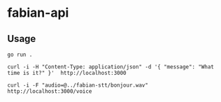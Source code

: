 # fabian-api

## Usage

```
go run .
```

```
curl -i -H "Content-Type: application/json" -d '{ "message": "What time is it?" }'  http://localhost:3000
```

```
curl -i -F "audio=@../fabian-stt/bonjour.wav" http://localhost:3000/voice
```
